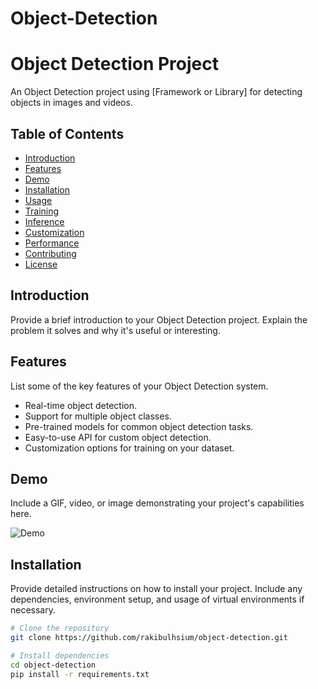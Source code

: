 # Object-Detection
# Object Detection Project

An Object Detection project using [Framework or Library] for detecting objects in images and videos.

## Table of Contents

- [Introduction](#introduction)
- [Features](#features)
- [Demo](#demo)
- [Installation](#installation)
- [Usage](#usage)
- [Training](#training)
- [Inference](#inference)
- [Customization](#customization)
- [Performance](#performance)
- [Contributing](#contributing)
- [License](#license)

## Introduction

Provide a brief introduction to your Object Detection project. Explain the problem it solves and why it's useful or interesting.

## Features

List some of the key features of your Object Detection system.

- Real-time object detection.
- Support for multiple object classes.
- Pre-trained models for common object detection tasks.
- Easy-to-use API for custom object detection.
- Customization options for training on your dataset.

## Demo

Include a GIF, video, or image demonstrating your project's capabilities here.

![Demo](demo.gif)

## Installation

Provide detailed instructions on how to install your project. Include any dependencies, environment setup, and usage of virtual environments if necessary.

```bash
# Clone the repository
git clone https://github.com/rakibulhsium/object-detection.git

# Install dependencies
cd object-detection
pip install -r requirements.txt

